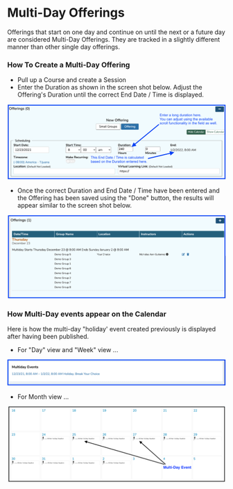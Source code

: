 # Multi-Day Offerings

Offerings that start on one day and continue on until the next or a future day are considered Multi-Day Offerings. They are tracked in a slightly different manner than other single day offerings.

### How To Create a Multi-Day Offering

* Pull up a Course and create a Session
* Enter the Duration as shown in the screen shot below. Adjust the Offering's Duration until the correct End Date / Time is displayed.

![Enter duration](../../images/multi_day_offerings/enter_duration.png)

* Once the correct Duration and End Date / Time have been entered and the Offering has been saved using the "Done" button, the results will appear similar to the screen shot below.

![Multi-Day Offering (after save)](../../images/multi_day_offerings/after_save.png)

### How Multi-Day events appear on the Calendar

Here is how the multi-day "holiday' event created previously is displayed after having been published.

* For "Day" view and "Week" view ...

![Multi-Day Events appear in their own area below the Calendar.](../../images/multi_day_offerings/below_calendar_view.png)

* For Month view ...

![Each day a Multi-Day Event occurs has its own Calendar Offering.](../../images/multi_day_offerings/on_calendar_view.png)

